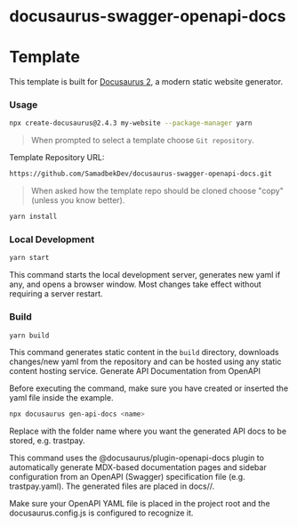 # docusaurus-swagger-openapi-docs

# Template

This template is built for [Docusaurus 2](https://docusaurus.io/), a modern static website generator.

### Usage

```bash
npx create-docusaurus@2.4.3 my-website --package-manager yarn
```

> When prompted to select a template choose `Git repository`.

Template Repository URL:

```bash
https://github.com/SamadbekDev/docusaurus-swagger-openapi-docs.git
```

> When asked how the template repo should be cloned choose "copy" (unless you know better).

```bash
yarn install
```

### Local Development

```bash
yarn start
```

This command starts the local development server, generates new yaml if any, and opens a browser window. Most changes take effect without requiring a server restart.
### Build

```bash
yarn build
```

This command generates static content in the `build` directory, downloads changes/new yaml from the repository and can be hosted using any static content hosting service.
Generate API Documentation from OpenAPI

Before executing the command, make sure you have created or inserted the yaml file inside the example.

```bash
npx docusaurus gen-api-docs <name>
````

Replace <name> with the folder name where you want the generated API docs to be stored, e.g. trastpay.

This command uses the @docusaurus/plugin-openapi-docs plugin to automatically generate MDX-based documentation pages and sidebar configuration from an OpenAPI (Swagger) specification file (e.g. trastpay.yaml).
The generated files are placed in docs/<name>/.

Make sure your OpenAPI YAML file is placed in the project root and the docusaurus.config.js is configured to recognize it.
